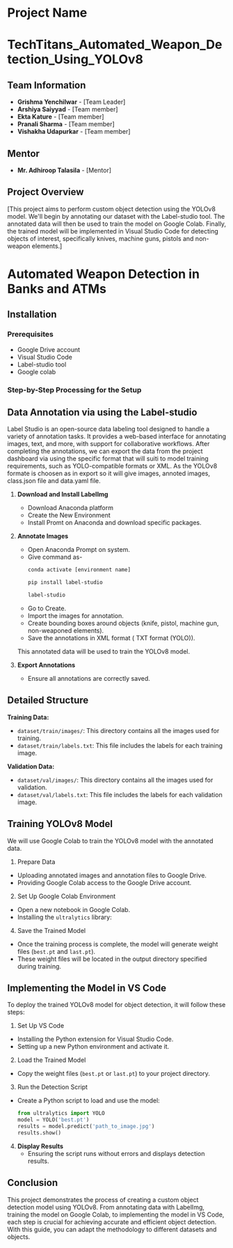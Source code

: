 # Project Name

# TechTitans_Automated_Weapon_Detection_Using_YOLOv8

## Team Information

- **Grishma Yenchilwar** - [Team Leader]
- **Arshiya Saiyyad** - [Team member]
- **Ekta Kature** - [Team member]
- **Pranali Sharma** - [Team member] 
- **Vishakha Udapurkar** - [Team member]

## Mentor

- **Mr. Adhiroop Talasila** - [Mentor]

## Project Overview

[This project aims to perform custom object detection using the YOLOv8 model. We'll begin by annotating our dataset with the Label-studio tool. The annotated data will then be used to train the model on Google Colab. Finally, the trained model will be implemented in Visual Studio Code for detecting objects of interest, specifically knives, machine guns, pistols and non-weapon elements.]

# Automated Weapon Detection in Banks and ATMs

## Installation

### Prerequisites

- Google Drive account 
- Visual Studio Code
- Label-studio tool 
- Google colab 

### Step-by-Step Processing for the Setup

## Data Annotation via using the Label-studio

Label Studio is an open-source data labeling tool designed to handle a variety of annotation tasks. It provides a web-based interface for annotating images, text, and more, with support for collaborative workflows. After completing the annotations, we can export the data from the project dashboard via using the specific format that will suiti to model training requirements, such as YOLO-compatible formats or XML.
As the YOLOv8 formate is choosen as in export so it will give images, annoted images, class.json file and data.yaml file.

1. **Download and Install LabelImg**
   - Download Anaconda platform
   - Create the New Environment
   - Install Promt on Anaconda and download specific packages.

3. **Annotate Images**
   - Open Anaconda Prompt on system.
   - Give command as-
      ```sh
     conda activate [environment name]
     ```
     ```sh
     pip install label-studio
     ```
     ```sh
     label-studio
     ```
   - Go to Create.
   - Import the images for annotation.
   - Create bounding boxes around objects (knife, pistol, machine gun, non-weaponed elements).
   - Save the annotations in XML format ( TXT format (YOLO)).

   This annotated data will be used to train the YOLOv8 model.

4. **Export Annotations**
   - Ensure all annotations are correctly saved.
  

## Detailed Structure

**Training Data:**

- `dataset/train/images/`: This directory contains all the images used for training.
- `dataset/train/labels.txt`: This file includes the labels for each training image.

**Validation Data:**

- `dataset/val/images/`: This directory contains all the images used for validation.
- `dataset/val/labels.txt`: This file includes the labels for each validation image.

## Training YOLOv8 Model

We will use Google Colab to train the YOLOv8 model with the annotated data.

1. Prepare Data

- Uploading annotated images and annotation files to Google Drive.
- Providing Google Colab access to the Google Drive account.

2. Set Up Google Colab Environment

- Open a new notebook in Google Colab.
- Installing the `ultralytics` library:

4. Save the Trained Model

- Once the training process is complete, the model will generate weight files (`best.pt` and `last.pt`).
- These weight files will be located in the output directory specified during training.

## Implementing the Model in VS Code

To deploy the trained YOLOv8 model for object detection, it will follow these steps:

1. Set Up VS Code

- Installing the Python extension for Visual Studio Code.
- Setting up a new Python environment and activate it.

2. Load the Trained Model

- Copy the weight files (`best.pt` or `last.pt`) to your project directory.

3. Run the Detection Script

- Create a Python script to load and use the model:

  ```python
  from ultralytics import YOLO
  model = YOLO('best.pt')
  results = model.predict('path_to_image.jpg')
  results.show()


4. **Display Results**
   - Ensuring the script runs without errors and displays detection results.

## Conclusion

This project demonstrates the process of creating a custom object detection model using YOLOv8. From annotating data with LabelImg, training the model on Google Colab, to implementing the model in VS Code, each step is crucial for achieving accurate and efficient object detection. With this guide, you can adapt the methodology to different datasets and objects.

